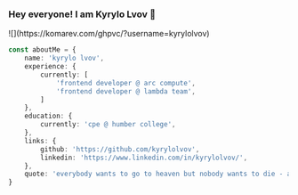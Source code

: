 <h3>Hey everyone! I am Kyrylo Lvov 👋</h3>
![](https://komarev.com/ghpvc/?username=kyrylolvov)

```typescript
const aboutMe = {
    name: 'kyrylo lvov',
    experience: {
        currently: [
            'frontend developer @ arc compute',
            'frontend developer @ lambda team',
        ]
    },
    education: {
        currently: 'cpe @ humber college',
    },
    links: {
        github: 'https://github.com/kyrylolvov',
        linkedin: 'https://www.linkedin.com/in/kyrylolvov/',
    },
    quote: 'everybody wants to go to heaven but nobody wants to die - albert king'
}
```

